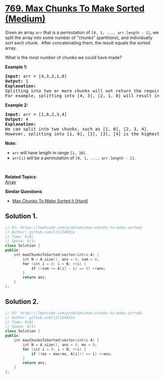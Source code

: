 # [769. Max Chunks To Make Sorted (Medium)](https://leetcode.com/problems/max-chunks-to-make-sorted/)

<p>Given an array <code>arr</code> that is a permutation of <code>[0, 1, ..., arr.length - 1]</code>, we split the array into some number of "chunks" (partitions), and individually sort each chunk.&nbsp; After concatenating them,&nbsp;the result equals the sorted array.</p>

<p>What is the most number of chunks we could have made?</p>

<p><strong>Example 1:</strong></p>

<pre><strong>Input:</strong> arr = [4,3,2,1,0]
<strong>Output:</strong> 1
<strong>Explanation:</strong>
Splitting into two or more chunks will not return the required result.
For example, splitting into [4, 3], [2, 1, 0] will result in [3, 4, 0, 1, 2], which isn't sorted.
</pre>

<p><strong>Example 2:</strong></p>

<pre><strong>Input:</strong> arr = [1,0,2,3,4]
<strong>Output:</strong> 4
<strong>Explanation:</strong>
We can split into two chunks, such as [1, 0], [2, 3, 4].
However, splitting into [1, 0], [2], [3], [4] is the highest number of chunks possible.
</pre>

<p><strong>Note:</strong></p>

<ul>
	<li><code>arr</code> will have length in range <code>[1, 10]</code>.</li>
	<li><code>arr[i]</code> will be a permutation of <code>[0, 1, ..., arr.length - 1]</code>.</li>
</ul>

<p>&nbsp;</p>


**Related Topics**:  
[Array](https://leetcode.com/tag/array/)

**Similar Questions**:
* [Max Chunks To Make Sorted II (Hard)](https://leetcode.com/problems/max-chunks-to-make-sorted-ii/)

## Solution 1.

```cpp
// OJ: https://leetcode.com/problems/max-chunks-to-make-sorted/
// Author: github.com/lzl124631x
// Time: O(N)
// Space: O(1)
class Solution {
public:
    int maxChunksToSorted(vector<int>& A) {
        int N = A.size(), ans = 0, sum = 0;
        for (int i = 0; i < N; ++i) {
            if ((sum += A[i] - i) == 0) ++ans;
        }
        return ans;
    }
};
```

## Solution 2.

```cpp
// OJ: https://leetcode.com/problems/max-chunks-to-make-sorted/
// Author: github.com/lzl124631x
// Time: O(N)
// Space: O(1)
class Solution {
public:
    int maxChunksToSorted(vector<int>& A) {
        int N = A.size(), ans = 0, mx = 0;
        for (int i = 0; i < N; ++i) {
            if ((mx = max(mx, A[i])) == i) ++ans;
        }
        return ans;
    }
};
```